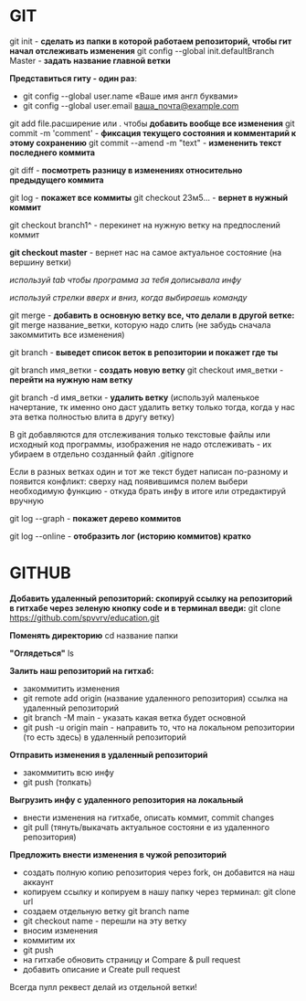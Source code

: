 <h1> GIT </h1>

git init - **сделать из папки в которой работаем репозиторий, чтобы гит начал отслеживать изменения**
git config --global init.defaultBranch Master - **задать название главной ветки**

**Представиться гиту - один раз**:
- git config --global user.name «Ваше имя англ буквами»
- git config --global user.email ваша_почта@example.com

git add file.расширение или . чтобы **добавить вообще все изменения**
git commit -m 'comment' - **фиксация текущего состояния и комментарий к этому сохранению**
git commit --amend -m "text" - **измененить текст последнего коммита**

git diff - **посмотреть разницу в изменениях относительно предыдущего коммита**

git log - **покажет все коммиты**
git checkout 23м5... - **вернет в нужный коммит**

git checkout branch1^ - перекинет на нужную ветку на предпослений коммит

**git checkout master** - вернет нас на самое актуальное состояние (на вершину ветки)

_используй tab чтобы программа за тебя дописывала инфу_

_используй стрелки вверх и вниз, когда выбираешь команду_

git merge - **добавить в основную ветку все, что делали в другой ветке:** 
git merge название_ветки, которую надо слить (не забудь сначала закоммитить все изменения)

git branch - **выведет список веток в репозитории и покажет где ты**

git branch имя_ветки - **создать новую ветку**
git checkout имя_ветки - **перейти на нужную нам ветку**

git branch -d имя_ветки - **удалить ветку** (используй маленькое начертание, тк именно оно даст удалить ветку только тогда, когда у нас эта ветка полностью влита в другу ветку)

В git добавляются для отслеживания только текстовые файлы или исходный код программы, изображения не надо отслеживать - их убираем в отдельно созданный файл .gitignore

Если в разных ветках один и тот же текст будет написан по-разному и появится конфликт: сверху над появившимся полем выбери необходимую функцию - откуда брать инфу в итоге или отредактируй вручную

git log --graph - **покажет дерево коммитов**


git log --online - **отобразить лог (историю коммитов) кратко**

<h1> GITHUB </h1>

**Добавить удаленный репозиторий: скопируй ссылку на репозиторий в гитхабе через зеленую кнопку code и в терминал введи:** git clone https://github.com/spvvrv/education.git


**Поменять директорию** cd название папки

**"Оглядеться"** ls

**Залить наш репозиторий на гитхаб:** 
- закоммитить изменения
- git remote add origin (название удаленного репозитория) ссылка на удаленный репозиторий
- git branch -M main - указать какая ветка будет основной
- git push -u origin main - направить то, что на локальном репозитории (то есть здесь) в удаленный репозиторий

**Отправить изменения в удаленный репозиторий**
- закоммитить всю инфу
- git push (толкать)

**Выгрузить инфу с удаленного репозитория на локальный**
- внести изменения на гитхабе, описать коммит, commit changes
- git pull (тянуть/выкачать актуальное состояни е из удаленного репозитория)

**Предложить внести изменения в чужой репозиторий**
- создать полную копию репозитория через fork, он добавится на наш аккаунт
- копируем ссылку и копируем в нашу папку через терминал: git clone url
- создаем отдельную ветку git branch name
- git checkout name - перешли на эту ветку
- вносим изменения
- коммитим их
- git push 
- на гитхабе обновить страницу и Compare & pull request
- добавить описание и Create pull request

Всегда пулл реквест делай из отдельной ветки!

